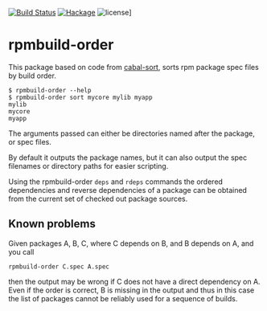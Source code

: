 [![Build Status](https://travis-ci.org/juhp/rpmbuild-order.png)](https://travis-ci.org/juhp/rpmbuild-order)
[![Hackage](http://img.shields.io/hackage/v/rpmbuild-order.png)](http://hackage.haskell.org/package/rpmbuild-order)
![license](https://img.shields.io/badge/license-BSD-brightgreen.svg)]

# rpmbuild-order

This package based on code from [cabal-sort](http://hackage.haskell.org/package/cabal-sort), sorts rpm package spec files by build order.

    $ rpmbuild-order --help
    $ rpmbuild-order sort mycore mylib myapp
    mylib
    mycore
    myapp

The arguments passed can either be directories named after the package, or spec files.

By default it outputs the package names, but it can also output
the spec filenames or directory paths for easier scripting.

Using the rpmbuild-order `deps` and `rdeps` commands the ordered
dependencies and reverse dependencies of a package can be obtained
from the current set of checked out package sources.

## Known problems
Given packages A, B, C, where C depends on B, and B depends on A,
and you call

    rpmbuild-order C.spec A.spec

then the output may be wrong if C does not have a direct dependency on A.
Even if the order is correct, B is missing in the output
and thus in this case the list of packages cannot be reliably used
for a sequence of builds.

